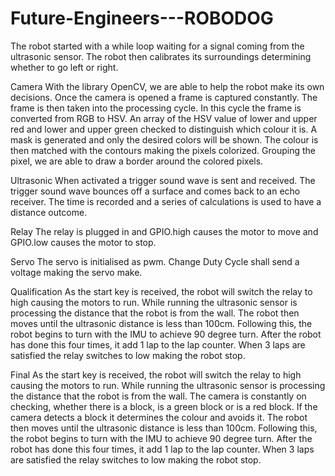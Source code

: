 # Future-Engineers---ROBODOG
The robot started with a while loop waiting for a signal coming from the ultrasonic sensor. The robot then calibrates its surroundings determining whether to go left or right. 

Camera 
With the library OpenCV, we are able to help the robot make its own decisions. Once the camera is opened a frame is captured constantly. The frame is then taken into the processing cycle. In this cycle the frame is converted from  RGB to HSV. An array of the HSV value of lower and upper red and lower and upper green checked to distinguish which colour it is. A mask is generated and only the desired colors will be shown. The colour is then matched with the contours making the pixels colorized. Grouping the pixel, we are able to draw a border around the colored pixels. 

Ultrasonic 
When activated a trigger sound wave is sent and received. The trigger sound wave bounces off a surface and comes back to an echo receiver. The time is recorded and a series of calculations is used to have a distance outcome.

Relay
The relay is plugged in and GPIO.high causes the motor to move and GPIO.low causes the motor to stop.

Servo
The servo is initialised as pwm. Change Duty Cycle shall send a voltage making the servo make.

Qualification
As the start key is received, the robot will switch the relay to high causing the motors to run. While running the ultrasonic sensor is processing the distance that the robot is from the wall. The robot then moves until the ultrasonic distance is less than 100cm. Following this, the robot begins to turn with the IMU to achieve 90 degree turn. After the robot has done this four times, it add 1 lap to the lap counter. When 3 laps are satisfied the relay switches to low making the robot stop.

Final
As the start key is received, the robot will switch the relay to high causing the motors to run. While running the ultrasonic sensor is processing the distance that the robot is from the wall. The camera is constantly on checking, whether there is a block, is a green block or is a red block. If the camera detects a block it determines the colour and avoids it. The robot then moves until the ultrasonic distance is less than 100cm. Following this, the robot begins to turn with the IMU to achieve 90 degree turn. After the robot has done this four times, it add 1 lap to the lap counter. When 3 laps are satisfied the relay switches to low making the robot stop.
                                                                                                                                                                                                                                        
                                                                                                                                                                                                                                                                                                                                                                                                                                                                                     
                                                                                                                                                                                                                                                                                                                 
                                                                                                                                                                                                                                                                                                                                                                                                                                                                                     
                                                                                                                                                                                                                                                                                                                 
                                                                                                                                                                                                                                                                                                                                                                                                                                                                                     
                                                                                                                                                                                                                                                                                                                 
                                                                                                                                                                                                                                                                                                                                                                                                                                                                                     
                                                                                                                                                                                                                                              
